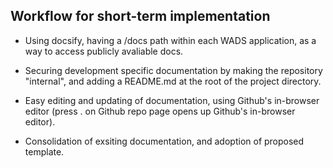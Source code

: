 ## Workflow for short-term implementation
  - Using docsify, having a /docs path within each WADS application, as a way to access publicly avaliable docs.

  - Securing development specific documentation by making the repository "internal", and adding a README.md at the root of the project directory.

  - Easy editing and updating of documentation, using Github's in-browser editor (press . on Github repo page opens up Github's in-browser editor).
  
  - Consolidation of exsiting documentation, and adoption of proposed template.

